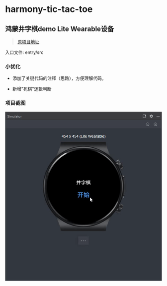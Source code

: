 # harmony-tic-tac-toe

## 鸿蒙井字棋demo Lite Wearable设备

> [原项目地址](https://github.com/mulgokizary33/harmony-tic-tac-toe)

入口文件: entry/src



### 小优化

- 添加了关键代码的注释（思路），方便理解代码。

- 新增"死棋"逻辑判断
  
  

### 项目截图

![demo.gif](demo_images/demo.gif)
